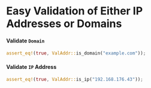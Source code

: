 # Easy Validation of Either IP Addresses or Domains

#### Validate `Domain`
```rust
assert_eq!(true, ValAddr::is_domain("example.com"));
```

#### Validate `IP` Address
```rust
assert_eq!(true, ValAddr::is_ip("192.168.176.43"));
```